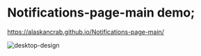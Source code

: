 # Notifications-page-main demo;

https://alaskancrab.github.io/Notifications-page-main/


![desktop-design](https://github.com/AlaskanCrab/Notifications-page-main/assets/104378401/ed9bf5b7-2756-4e76-aaea-c07349c26f4e)

